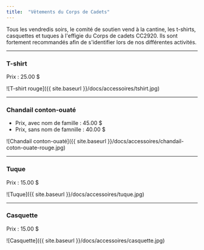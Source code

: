 ```yaml
---
title:  "Vêtements du Corps de Cadets"
---
```



Tous les vendredis soirs, le comité de soutien vend à la cantine, les t-shirts, casquettes et tuques à l'effigie du Corps de cadets CC2920.
Ils sont fortement recommandés afin de s'identifier lors de nos différentes activités.

---
### T-shirt 

Prix : 25.00 $

 ![T-shirt rouge]({{ site.baseurl }}/docs/accessoires/tshirt.jpg)

---

### Chandail conton-ouaté
-  Prix, avec nom de famille : 45.00 $
-  Prix, sans nom de famnille : 40.00 $

 ![Chandail conton-ouaté]({{ site.baseurl }}/docs/accessoires/chandail-coton-ouate-rouge.jpg)

---

### Tuque 

Prix : 15.00 $

![Tuque]({{ site.baseurl }}/docs/accessoires/tuque.jpg)

---

### Casquette 

Prix : 15.00 $

![Casquette]({{ site.baseurl }}/docs/accessoires/casquette.jpg)


